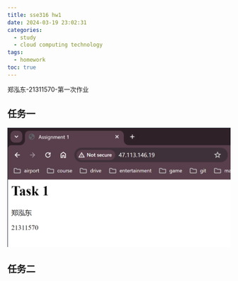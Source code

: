 ```yaml
---
title: sse316 hw1
date: 2024-03-19 23:02:31
categories:
  - study
  - cloud computing technology
tags:
  - homework
toc: true
---
```


郑泓东-21311570-第一次作业

## 任务一

![image-20240319110624835](hw1/image-20240319110624835.png)

## 任务二
